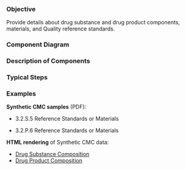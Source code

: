 ### Objective
Provide details about drug substance and drug product components, materials, and Quality reference standards.
### Component Diagram
 
### Description of Components

### Typical Steps

### Examples
<html>
<body>
<p><b>Synthetic CMC samples</b> (PDF):</p>
<ul><li>3.2.S.5 Reference Standards or Materials</a></li></ul>
<ul><li>3.2.P.6 Reference Standards or Materials</a></li></ul>
</ul>
<p><b>HTML rendering</b> of Synthetic CMC data:</p>
<ul><li><a href="composition_rend_s.html">Drug Substance Composition</a> </li>
<li><a href="composition_rend_p.html">Drug Product Composition</a> </li></ul>
</body>
</html>